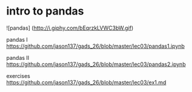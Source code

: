 # intro to pandas

![pandas]
(http://i.giphy.com/bEqrzkLVWC3bW.gif)

pandas I  
https://github.com/jason137/gads_26/blob/master/lec03/pandas1.ipynb 

pandas II  
https://github.com/jason137/gads_26/blob/master/lec03/pandas2.ipynb

exercises  
https://github.com/jason137/gads_26/blob/master/lec03/ex1.md  
